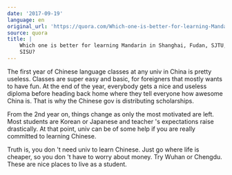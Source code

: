 ```yaml
---
date: '2017-09-19'
language: en
original_url: 'https://quora.com/Which-one-is-better-for-learning-Mandarin-in-Shanghai-Fudan-SJTU-or-SISU/answer/Clément-Renaud'
source: quora
title: |
    Which one is better for learning Mandarin in Shanghai, Fudan, SJTU, or
    SISU?
---
```


The first year of Chinese language classes at any univ in China is
pretty useless. Classes are super easy and basic, for foreigners that
mostly wants to have fun. At the end of the year, everybody gets a nice
and useless diploma before heading back home where they tell everyone
how awesome China is. That is why the Chinese gov is distributing
scholarships.

From the 2nd year on, things change as only the most motivated are left.
Most students are Korean or Japanese and teacher 's expectations raise
drastically. At that point, univ can be of some help if you are really
committed to learning Chinese.

Truth is, you don 't need univ to learn Chinese. Just go where life is
cheaper, so you don 't have to worry about money. Try Wuhan or Chengdu.
These are nice places to live as a student.

